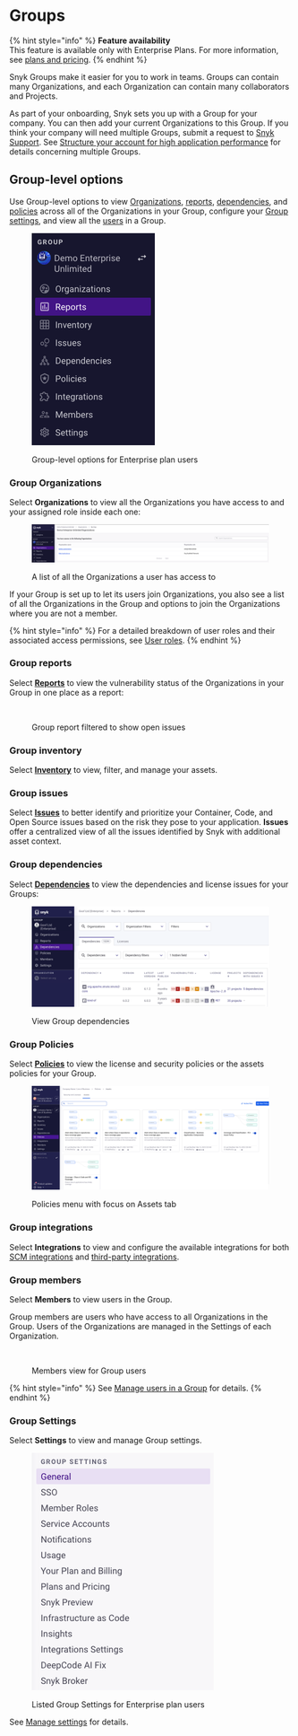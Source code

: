 # Groups

{% hint style="info" %}
**Feature availability**\
This feature is available only with Enterprise Plans. For more information, see [plans and pricing](https://snyk.io/plans/).
{% endhint %}

Snyk Groups make it easier for you to work in teams. Groups can contain many Organizations, and each Organization can contain many collaborators and Projects.

As part of your onboarding, Snyk sets you up with a Group for your company. You can then add your current Organizations to this Group. If you think your company will need multiple Groups, submit a request to [Snyk Support](https://support.snyk.io). See [Structure your account for high application performance](../../structure-your-account-for-high-application-performance.md) for details concerning multiple Groups.

## Group-level options

Use Group-level options to view [Organizations](./#group-organizations), [reports](./#group-reports), [dependencies](./#group-dependencies), and [policies](./#group-policies) across all of the Organizations in your Group, configure your [Group settings](./#group-settings), and view all the [users](./#group-members) in a Group.

<figure><img src="../../../.gitbook/assets/group-level-options.png" alt=""><figcaption><p>Group-level options for Enterprise plan users</p></figcaption></figure>

### Group Organizations

Select **Organizations** to view all the Organizations you have access to and your assigned role inside each one:

<figure><img src="../../../.gitbook/assets/group-orgs-list.png" alt=""><figcaption><p>A list of all the Organizations a user has access to</p></figcaption></figure>

If your Group is set up to let its users join Organizations, you also see a list of all the Organizations in the Group and options to join the Organizations where you are not a member.

{% hint style="info" %}
For a detailed breakdown of user roles and their associated access permissions, see [User roles](../../user-roles/).
{% endhint %}

### Group reports

Select [**Reports**](../../../manage-risk/reporting/) to view the vulnerability status of the Organizations in your Group in one place as a report:

<div align="left"><figure><img src="../../../.gitbook/assets/Reports.png" alt=""><figcaption><p>Group report filtered to show open issues</p></figcaption></figure></div>

### Group inventory

Select [**Inventory**](../../../manage-assets/manage-assets.md#inventory-menu) to view, filter, and manage your assets.&#x20;

### Group issues

Select [**Issues**](../../../manage-risk/prioritize-issues-for-fixing/) to better identify and prioritize your Container, Code, and Open Source issues based on the risk they pose to your application. **Issues** offer a centralized view of all the issues identified by Snyk with additional asset context.

### Group dependencies

Select [**Dependencies**](../../../manage-risk/reporting/dependencies-and-licenses/) to view the dependencies and license issues for your Groups:

<div align="left"><figure><img src="../../../.gitbook/assets/dependencies (1).png" alt=""><figcaption><p>View Group dependencies</p></figcaption></figure></div>

### Group Policies

Select [**Policies**](../../../manage-risk/policies/) to view the license and security policies or the assets policies for your Group.

<figure><img src="../../../.gitbook/assets/image.png" alt=""><figcaption><p>Policies menu with focus on Assets tab</p></figcaption></figure>

### Group integrations

Select **Integrations** to view and configure the available integrations for both [SCM integrations](../../../developer-tools/scm-integrations/group-level-integrations/) and [third-party integrations](../../../integrations/integrate-with-snyk.md).

### Group members

Select **Members** to view users in the Group.

Group members are users who have access to all Organizations in the Group. Users of the Organizations are managed in the Settings of each Organization.

<figure><img src="../../../.gitbook/assets/2024-04-02_09-41-48.png" alt=""><figcaption><p>Members view for Group users</p></figcaption></figure>

{% hint style="info" %}
See [Manage users in a Group](manage-users-in-a-group.md) for details.
{% endhint %}

### Group Settings

Select **Settings** to view and manage Group settings.

<figure><img src="../../../.gitbook/assets/group-settings.png" alt=""><figcaption><p>Listed Group Settings for Enterprise plan users</p></figcaption></figure>

See [Manage settings](../group-and-organization-settings.md) for details.
